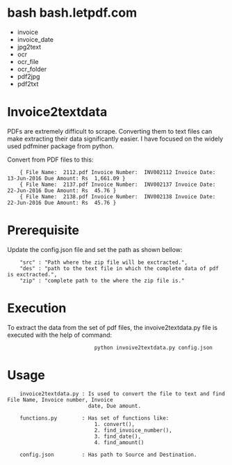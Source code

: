 # bash bash.letpdf.com

+ invoice
+ invoice_date
+ jpg2text
+ ocr
+ ocr_file
+ ocr_folder
+ pdf2jpg
+ pdf2txt

# Invoice2textdata
PDFs are extremely difficult to scrape. Converting them to text files can make extracting their data significantly easier. I have focused on the widely used pdfminer package from python.

Convert from PDF files to this:

        { File Name:  2112.pdf Invoice Number:  INV002112 Invoice Date:  13-Jun-2016 Due Amount: Rs  1,661.09 }
        { File Name:  2137.pdf Invoice Number:  INV002137 Invoice Date:  22-Jun-2016 Due Amount: Rs  45.76 }
        { File Name:  2138.pdf Invoice Number:  INV002138 Invoice Date:  22-Jun-2016 Due Amount: Rs  45.76 }

# Prerequisite
Update the config.json file and set the path as shown bellow:

        "src" : "Path where the zip file will be exctracted.",
        "des" : "path to the text file in which the complete data of pdf is exctracted.",
        "zip" : "complete path to the where the zip file is."

# Execution
To extract the data from the set of pdf files, the invoive2textdata.py file is executed with the help of command:

                                python invoive2textdata.py config.json  

# Usage
        invoice2textdata.py : Is used to convert the file to text and find File Name, Invoice number, Invoice 
                              date, Due amount.

        functions.py        : Has set of functions like:
                                1. convert(), 
                                2. find_invoice_number(), 
                                3. find_date(),
                                4. find_amount()

        config.json         : Has path to Source and Destination.

 
